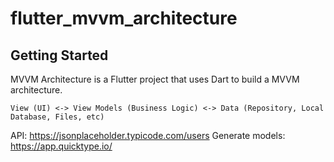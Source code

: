 # flutter_mvvm_architecture

## Getting Started

MVVM Architecture is a Flutter project that uses Dart to build a MVVM architecture.

```
View (UI) <-> View Models (Business Logic) <-> Data (Repository, Local Database, Files, etc)
```

API: https://jsonplaceholder.typicode.com/users
Generate models: https://app.quicktype.io/
